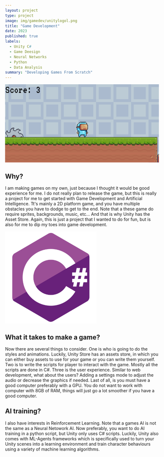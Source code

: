 ```yaml
---
layout: project
type: project
image: img/gamedev/unitylogol.png
title: "Game Development"
date: 2023
published: true
labels:
  - Unity C#
  - Game Deesign
  - Neural Networks
  - Python
  - Data Analysis
summary: "Developing Games From Scratch"
---
```


<img class="img-fluid" src="../img/gamedev/MyFirstGame.png">

## Why?

I am making games on my own, just because I thought it would be good experience for me. I do not really plan to release the game, but this is really a project for me to get started with Game Development and Artificial Intelligence. Tt's mainly a 2D platform game, and you have multiple obstacles you have to dodge to get to the end. Note that a these game do require sprites, backgrounds, music, etc... And that is why Unity has the Asset Store. Again, this is just a project that I wanted to do for fun, but is also for me to dip my toes into game development.

<img width="300px" class="rounded" src="../img/gamedev/csharplogo.png">

## What it takes to make a game?

Now there are several things to consider. One is who is going to do the styles and animations. Luckily, Unity Store has an assets store, in which you can either buy assets to use for your game or you can write them yourself. Two is to write the scripts for player to interact with the game. Mostly all the scripts are done in C#. Three is the user experience. Similar to web development, what about the users? Adding a settings mode to adjust the audio or decrease the graphics if needed. Last of all, is you must have a good computer preferably with a GPU. You do not want to work with computer with 8GB of RAM, things will just go a lot smoother if you have a good computer.

## AI training?

I also have interests in Reinforcement Learning. Note that a games AI is not the same as a Neural Netowork AI. Now preferably, you want to do AI training in a python script, but Unity only uses C# scripts. Luckily, Unity also comes with ML-Agents frameworks which is specifically used to turn your Unity scenes into a learning environment and train character behaviours using a variety of machine learning algorithms.

